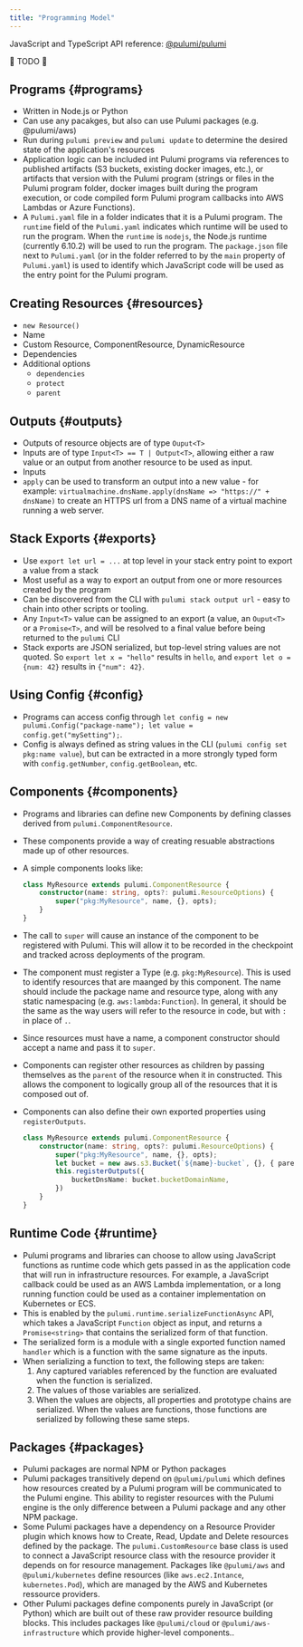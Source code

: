 ```yaml
---
title: "Programming Model"
---
```


JavaScript and TypeScript API reference: [@pulumi/pulumi](../packages/pulumi)

🚧 TODO 🚧

## Programs {#programs}
* Written in Node.js or Python
* Can use any pacakges, but also can use Pulumi packages (e.g. @pulumi/aws)
* Run during `pulumi preview` and `pulumi update` to determine the desired state of the application's resources
* Application logic can be included int Pulumi programs via references to published artifacts (S3 buckets, existing
  docker images, etc.), or artifacts that version with the Pulumi program (strings or files in the Pulumi program
  folder, docker images built during the program execution, or code compiled form Pulumi program callbacks into AWS
  Lambdas or Azure Functions).
* A `Pulumi.yaml` file in a folder indicates that it is a Pulumi program.  The `runtime` field of the `Pulumi.yaml`
  indicates which runtime will be used to run the program.  When the `runtime` is `nodejs`, the Node.js runtime
  (currently 6.10.2) will be used to run the program.  The `package.json` file next to `Pulumi.yaml` (or in the folder
  referred to by the `main` property of `Pulumi.yaml`) is used to identify which JavaScript code will be used as the
  entry point for the Pulumi program.

## Creating Resources {#resources}
* `new Resource()`
* Name
* Custom Resource, ComponentResource, DynamicResource
* Dependencies
* Additional options
   * `dependencies`
   * `protect`
   * `parent`

## Outputs {#outputs}
* Outputs of resource objects are of type `Ouput<T>`
* Inputs are of type `Input<T> == T | Output<T>`, allowing either a raw value or an output from another resource to be
  used as input.
* Inputs 
* `apply` can be used to transform an output into a new value - for example: `virtualmachine.dnsName.apply(dnsName =>
  "https://" + dnsName)` to create an HTTPS url from a DNS name of a virtual machine running a web server.

## Stack Exports {#exports}
* Use `export let url = ...` at top level in your stack entry point to export a value from a stack
* Most useful as a way to export an output from one or more resources created by the program
* Can be discovered from the CLI with `pulumi stack output url` - easy to chain into other scripts or tooling.
* Any `Input<T>` value can be assigned to an export (a value, an `Ouput<T>` or a `Promise<T>`, and will be resolved to a
  final value before being returned to the `pulumi` CLI
* Stack exports are JSON serialized, but top-level string values are not quoted.  So `export let x = "hello"` results in
  `hello`, and `export let o = {num: 42}` results in `{"num": 42}`.

## Using Config {#config}
* Programs can access config through `let config = new pulumi.Config("package-name"); let value =
  config.get("mySetting");`.
* Config is always defined as string values in the CLI (`pulumi config set pkg:name value`), but can be extracted in a
  more strongly typed form with `config.getNumber`, `config.getBoolean`, etc.

## Components {#components}
* Programs and libraries can define new Components by defining classes derived from `pulumi.ComponentResource`.
* These components provide a way of creating resuable abstractions made up of other resources.
* A simple components looks like:

  ```typescript
  class MyResource extends pulumi.ComponentResource {
      constructor(name: string, opts?: pulumi.ResourceOptions) {
          super("pkg:MyResource", name, {}, opts);
      }
  }
  ```

* The call to `super` will cause an instance of the component to be registered with Pulumi.  This will allow it to be
  recorded in the checkpoint and tracked across deployments of the program.
* The component must register a Type (e.g. `pkg:MyResource`).  This is used to identify resources that are maanged by
  this component.  The name should include the package name and resource type, along with any static namespacing (e.g.
  `aws:lambda:Function`).  In general, it should be the same as the way users will refer to the resource in code, but
  with `:` in place of `.`.
* Since resources must have a name, a component constructor should accept a name and pass it to `super`.

* Components can register other resources as children by passing themselves as the `parent` of the resource when it in
  constructed.  This allows the component to logically group all of the resources that it is composed out of.
* Components can also define their own exported properties using `registerOutputs`.

  ```typescript
  class MyResource extends pulumi.ComponentResource {
      constructor(name: string, opts?: pulumi.ResourceOptions) {
          super("pkg:MyResource", name, {}, opts);
          let bucket = new aws.s3.Bucket(`${name}-bucket`, {}, { parent: this });
          this.registerOutputs({
              bucketDnsName: bucket.bucketDomainName,
          })
      }
  }
  ```

## Runtime Code {#runtime}
* Pulumi programs and libraries can choose to allow using JavaScript functions as runtime code which gets passed in as
  the application code that will run in infrastructure resources.  For example, a JavaScript callback could be used as
  an AWS Lambda implementation, or a long running function could be used as a container implementation on Kubernetes or
  ECS.
* This is enabled by the `pulumi.runtime.serializeFunctionAsync` API, which takes a JavaScript `Function` object as
  input, and returns a `Promise<string>` that contains the serialized form of that function.
* The serialized form is a module with a single exported function named `handler` which is a function with the same
  signature as the inputs.
* When serializing a function to text, the following steps are taken:
  1. Any captured variables referenced by the function are evaluated when the function is serialized.
  2. The values of those variables are serialized.
  3. When the values are objects, all properties and prototype chains are serialized.  When the values are functions,
     those functions are serialized by following these same steps.

## Packages {#packages}
* Pulumi packages are normal NPM or Python packages
* Pulumi packages transitively depend on `@pulumi/pulumi` which defines how resources created by a Pulumi program will
  be communicated to the Pulumi engine.  This ability to register resources with the Pulumi engine is the only
  difference between a Pulumi package and any other NPM package.
* Some Pulumi packages have a dependency on a Resource Provider plugin which knows how to Create, Read, Update and
  Delete resources defined by the package.  The `pulumi.CustomResource` base class is used to connect a JavaScript
  resource class with the resource provider it depends on for resource management.  Packages like `@pulumi/aws` and
  `@pulumi/kubernetes` define resources (like `aws.ec2.Intance`, `kubernetes.Pod`), which are managed by the AWS and
  Kubernetes ressource providers.
* Other Pulumi packages define components purely in JavaScript (or Python) which are built out of these raw provider
  resource building blocks.  This includes packages like `@pulumi/cloud` or `@pulumi/aws-infrastructure` which provide
  higher-level components..

